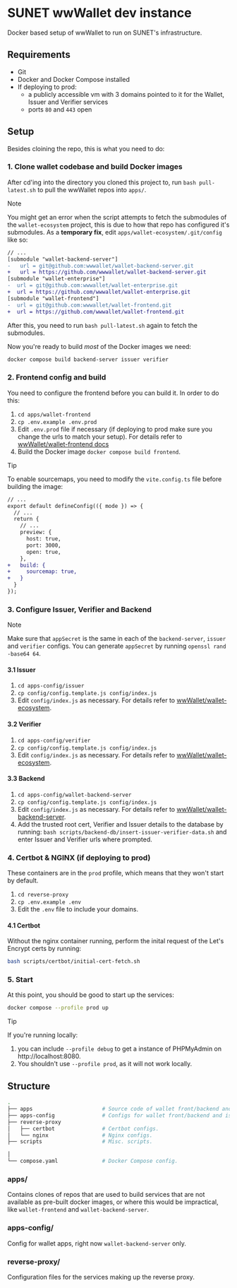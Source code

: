 # SUNET wwWallet dev instance

Docker based setup of wwWallet to run on SUNET's infrastructure.

## Requirements

* Git
* Docker and Docker Compose installed
* If deploying to prod:
    * a publicly accessible vm with 3 domains pointed to it for the Wallet, Issuer and Verifier services
    * ports `80` and `443` open

## Setup

Besides cloining the repo, this is what you need to do:

### 1. Clone wallet codebase and build Docker images

After cd'ing into the directory you cloned this project to, run `bash pull-latest.sh` to pull the wwWallet repos into `apps/`.

> [!NOTE]
> You might get an error when the script attempts to fetch the submodules of the `wallet-ecosystem` project, this is due to 
> how that repo has configured it's submodules. As a **temporary fix**, edit `apps/wallet-ecosystem/.git/config` like so:
>```diff
>// ...
>[submodule "wallet-backend-server"]
>-   url = git@github.com:wwwallet/wallet-backend-server.git
>+   url = https://github.com/wwwallet/wallet-backend-server.git
>[submodule "wallet-enterprise"]
>-	url = git@github.com:wwwallet/wallet-enterprise.git
>+	url = https://github.com/wwwallet/wallet-enterprise.git
>[submodule "wallet-frontend"]
>-	url = git@github.com:wwwallet/wallet-frontend.git
>+	url = https://github.com/wwwallet/wallet-frontend.git
>```
> After this, you need to run `bash pull-latest.sh` again to fetch the submodules.

Now you're ready to build *most* of the Docker images we need:
```bash
docker compose build backend-server issuer verifier
```


### 2. Frontend config and build

You need to configure the frontend before you can build it. In order to do this:
1. `cd apps/wallet-frontend`
2. `cp .env.example .env.prod`
3. Edit `.env.prod` file if necessary (if deploying to prod make sure you change the urls to match your setup). For details refer to [wwWallet/wallet-frontend docs](https://github.com/wwWallet/wallet-frontend)
4. Build the Docker image `docker compose build frontend`.

> [!TIP]
> To enable sourcemaps, you need to modify the `vite.config.ts` file before building the image:
> ```diff
> // ...
> export default defineConfig(({ mode }) => {
>   // ...
>   return {
>     // ...
>     preview: {
>       host: true,
>       port: 3000,
>       open: true,
>     },
> +   build: {
> +     sourcemap: true,
> +   }
>   }
> });
> ```



### 3. Configure Issuer, Verifier and Backend

> [!Note]
> Make sure that `appSecret` is the same in each of the `backend-server`, `issuer` and `verifier` configs.
> You can generate `appSecret` by running `openssl rand -base64 64`.

#### 3.1 Issuer
1. `cd apps-config/issuer`
2. `cp config/config.template.js config/index.js`
3. Edit `config/index.js` as necessary. For details refer to [wwWallet/wallet-ecosystem](https://github.com/wwWallet/wallet-ecosystem). 

#### 3.2 Verifier
1. `cd apps-config/verifier`
2. `cp config/config.template.js config/index.js`
3. Edit `config/index.js` as necessary. For details refer to [wwWallet/wallet-ecosystem](https://github.com/wwWallet/wallet-ecosystem). 

#### 3.3 Backend
1. `cd apps-config/wallet-backend-server`
2. `cp config/config.template.js config/index.js`
3. Edit `config/index.js` as necessary. For details refer to [wwWallet/wallet-backend-server](https://github.com/wwWallet/wallet-backend-server).
4. Add the trusted root cert, Verifier and Issuer details to the database by running: `bash scripts/backend-db/insert-issuer-verifier-data.sh` and enter Issuer and Verifier urls where prompted.


### 4. Certbot & NGINX (if deploying to prod)

These containers are in the `prod` profile, which means that they won't start by default.

1. `cd reverse-proxy`
2. `cp .env.example .env`
3. Edit the `.env` file to include your domains.

#### 4.1 Certbot

Without the nginx container running, perform the inital request of the Let's Encrypt certs by running:
```bash
bash scripts/certbot/initial-cert-fetch.sh
```

### 5. Start

At this point, you should be good to start up the services:
```bash
docker compose --profile prod up
```

> [!TIP]
> If you're running locally:
> 1. you can include `--profile debug` to get a instance of PHPMyAdmin on http://localhost:8080.
> 2. You shouldn't use `--profile prod`, as it will not work locally.

## Structure

```bash
.
├── apps                      # Source code of wallet front/backend and issuer/verifier.
├── apps-config               # Configs for wallet front/backend and issuer/verifier.
├── reverse-proxy
│   ├── certbot               # Certbot configs.
│   └── nginx                 # Nginx configs.
├── scripts                   # Misc. scripts.

│
└── compose.yaml              # Docker Compose config.
```

### apps/

Contains clones of repos that are used to build services that are not available as pre-built docker images, or where this would be impractical, like `wallet-frontend` and `wallet-backend-server`.

### apps-config/

Config for wallet apps, right now `wallet-backend-server` only.

### reverse-proxy/

Configuration files for the services making up the reverse proxy.
